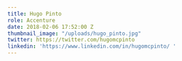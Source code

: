 ```yaml
---
title: Hugo Pinto
role: Accenture
date: 2018-02-06 17:52:00 Z
thumbnail_image: "/uploads/hugo_pinto.jpg"
twitter: https://twitter.com/hugomcpinto
linkedin: 'https://www.linkedin.com/in/hugomcpinto/ '
---
```


